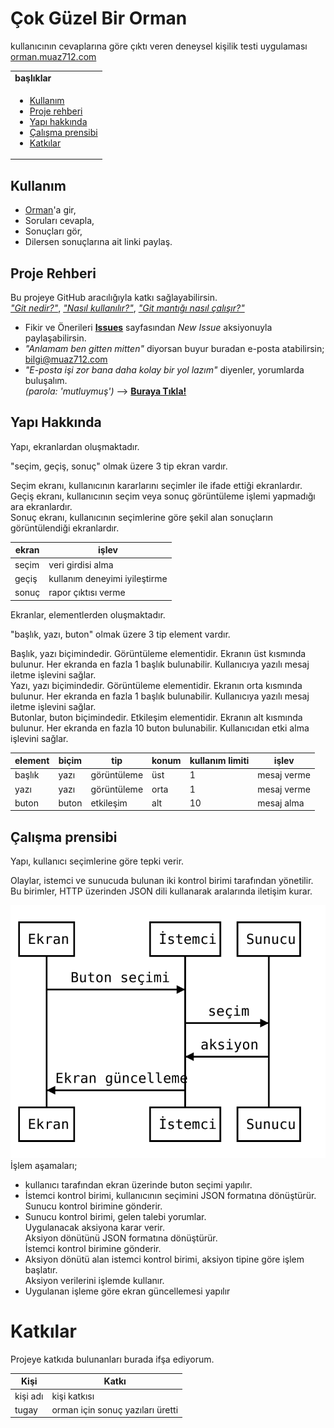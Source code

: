 <!-- eğer eklenen içerik yeni bir başlık içeriyorsa, başlıklar tablosuna tanımlanmalı-->

# Çok Güzel Bir Orman
kullanıcının cevaplarına göre çıktı veren deneysel kişilik testi uygulaması<br>
[orman.muaz712.com](http://orman.muaz712.com)

<table>
  <tr>
    <td><b>başlıklar</b></td>
  </tr>
  <tr>
    <td>
      <ul>
        <li>
          <a href="https://github.com/muaz742/cok-guzel-bir-orman#kullan%C4%B1m">
            Kullanım
          </a>
        </li>
        <li>
          <a href="https://github.com/muaz742/cok-guzel-bir-orman/blob/master/README.md#proje-rehberi">
            Proje rehberi
          </a>
        </li>
        <li>
          <a href="https://github.com/muaz742/cok-guzel-bir-orman#yap%C4%B1-hakk%C4%B1nda">
            Yapı hakkında
          </a>
        </li>
        <li>          
          <a href="https://github.com/muaz742/cok-guzel-bir-orman#%C3%A7al%C4%B1%C5%9Fma-prensibi">
            Çalışma prensibi
          </a>
        </li>
        <li>          
          <a href="https://github.com/muaz742/cok-guzel-bir-orman#katk%C4%B1lar">
            Katkılar
          </a>
        </li>
      </ul>
    </td>
  </tr>
</table>

## Kullanım
- [Orman](http://orman.muaz712.com)'a gir,
- Soruları cevapla,
- Sonuçları gör,
- Dilersen sonuçlarına ait linki paylaş.

## Proje Rehberi
Bu projeye GitHub aracılığıyla katkı sağlayabilirsin.<br>
*["Git nedir?"](https://www.youtube.com/watch?v=uncrCoLiq-g&list=PLHN6JcK509bOrevTCFrSMeAfBtuib4Gpg)*, *["Nasıl kullanılır?"](https://rogerdudler.github.io/git-guide/index.tr.html)*, *["Git mantığı nasıl çalışır?"](https://github.com/gelis-tr-io/makaleler/blob/master/git/git-mantigi/git-mantigi.md)*

- Fikir ve Önerileri [**Issues**](https://github.com/muaz742/cok-guzel-bir-orman/issues) sayfasından *New Issue* aksiyonuyla paylaşabilirsin.
- *"Anlamam ben gitten mitten"* diyorsan buyur buradan e-posta atabilirsin; [bilgi@muaz712.com](mailto:bilgi@muaz712.com)
- *"E-posta işi zor bana daha kolay bir yol lazım"* diyenler, yorumlarda buluşalım.<br>*(parola: 'mutluymuş')* --> [**Buraya Tıkla!**](https://www.youtube.com/watch?v=i4fNpcG3CDM)

## Yapı Hakkında
Yapı, ekranlardan oluşmaktadır.

"seçim, geçiş, sonuç" olmak üzere 3 tip ekran vardır.

Seçim ekranı, kullanıcının kararlarını seçimler ile ifade ettiği ekranlardır.<br>
Geçiş ekranı, kullanıcının seçim veya sonuç görüntüleme işlemi yapmadığı ara ekranlardır.<br>
Sonuç ekranı, kullanıcının seçimlerine göre şekil alan sonuçların görüntülendiği ekranlardır.

|ekran|işlev|
|---|---|
|seçim|veri girdisi alma|
|geçiş|kullanım deneyimi iyileştirme|
|sonuç|rapor çıktısı verme|

Ekranlar, elementlerden oluşmaktadır. 

"başlık, yazı, buton" olmak üzere 3 tip element vardır.

Başlık, yazı biçimindedir. Görüntüleme elementidir. Ekranın üst kısmında bulunur. Her ekranda en fazla 1 başlık bulunabilir. Kullanıcıya yazılı mesaj iletme işlevini sağlar.<br>
Yazı, yazı biçimindedir. Görüntüleme elementidir. Ekranın orta kısmında bulunur. Her ekranda en fazla 1 başlık bulunabilir. Kullanıcıya yazılı mesaj iletme işlevini sağlar.<br>
Butonlar, buton biçimindedir. Etkileşim elementidir. Ekranın alt kısmında bulunur. Her ekranda en fazla 10 buton bulunabilir. Kullanıcıdan etki alma işlevini sağlar.

|element|biçim|tip|konum|kullanım limiti|işlev|
|---|---|---|---|---|---|
|başlık|yazı|görüntüleme|üst|1|mesaj verme|
|yazı|yazı|görüntüleme|orta|1|mesaj verme|
|buton|buton|etkileşim|alt|10|mesaj alma|

## Çalışma prensibi
Yapı, kullanıcı seçimleri<!-- ve HTML talepleri-->ne göre tepki verir.

Olaylar, istemci ve sunucuda bulunan iki kontrol birimi tarafından yönetilir.<br>
Bu birimler, HTTP üzerinden JSON dili kullanarak aralarında iletişim kurar.

![asamalar0](docs/asamalar0.svg)
<br>
İşlem aşamaları;
- kullanıcı tarafından ekran üzerinde buton seçimi yapılır.
- İstemci kontrol birimi, kullanıcının seçimini JSON formatına dönüştürür.<br>
Sunucu kontrol birimine gönderir.
- Sunucu kontrol birimi, gelen talebi yorumlar.<br>
Uygulanacak aksiyona karar verir.<br>
Aksiyon dönütünü JSON formatına dönüştürür.<br>
İstemci kontrol birimine gönderir.
- Aksiyon dönütü alan istemci kontrol birimi, aksiyon tipine göre işlem başlatır.<br>
Aksiyon verilerini işlemde kullanır.
- Uygulanan işleme göre ekran güncellemesi yapılır

# Katkılar
Projeye katkıda bulunanları burada ifşa ediyorum.

|Kişi|Katkı|
|---|---|
|kişi adı|kişi katkısı|
|tugay|orman için sonuç yazıları üretti|

